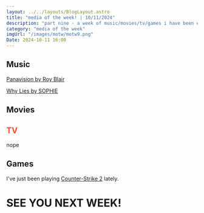 ```yaml
---
layout: ../../layouts/BlogLayout.astro
title: "media of the week! | 10/11/2024"
description: "part nine - a week of music/movies/tv/games i have been enjoying throughout the past week!"
category: "media of the week"
imgUrl: "/images/motw/motw9.png"
Date: 2024-10-11 16:00
---
```


## <span class="npf_color_ross">Music</span>

[Panavision by Roy Blair](https://cider.sh/share/song/1770781483)

[Why Lies by SOPHIE](https://cider.sh/share/song/1766808616)



## <span class="npf_color_chandler">Movies</span>

## <span style="color: #ff4930">TV</span>

nope

## <span class="npf_color_monica">Games</span>

I've just been playing [Counter-Strike 2](https://store.steampowered.com/app/730/CounterStrike_2/) lately.

# <span class="npf_color_rachel">SEE YOU NEXT WEEK!</span>
